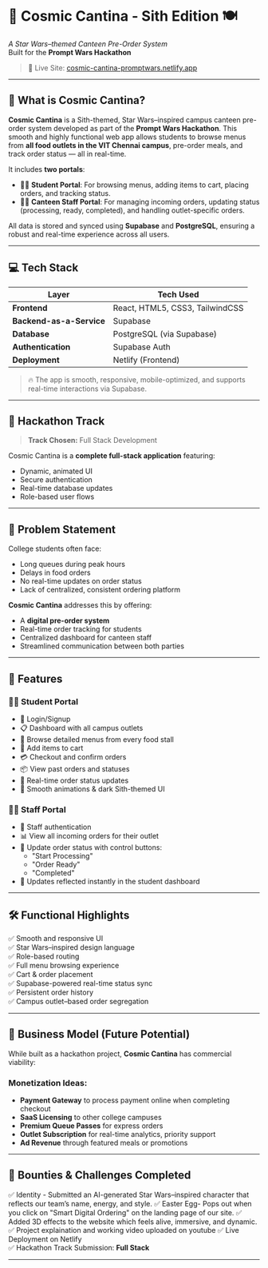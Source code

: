 # 🌌 Cosmic Cantina - Sith Edition 🍽️  
*A Star Wars–themed Canteen Pre-Order System*  
Built for the **Prompt Wars Hackathon**

> 🚀 Live Site: [cosmic-cantina-promptwars.netlify.app](https://cosmic-cantina-promptwars.netlify.app/)

---

## 🧠 What is Cosmic Cantina?

**Cosmic Cantina** is a Sith-themed, Star Wars–inspired campus canteen pre-order system developed as part of the **Prompt Wars Hackathon**. This smooth and highly functional web app allows students to browse menus from **all food outlets in the VIT Chennai campus**, pre-order meals, and track order status — all in real-time.

It includes **two portals**:
- 👨‍🎓 **Student Portal**: For browsing menus, adding items to cart, placing orders, and tracking status.
- 👩‍🍳 **Canteen Staff Portal**: For managing incoming orders, updating status (processing, ready, completed), and handling outlet-specific orders.

All data is stored and synced using **Supabase** and **PostgreSQL**, ensuring a robust and real-time experience across all users.

---

## 💻 Tech Stack

| Layer             | Tech Used                              |
|------------------|-----------------------------------------|
| **Frontend**      | React, HTML5, CSS3, TailwindCSS         |
| **Backend-as-a-Service** | Supabase                         |
| **Database**      | PostgreSQL (via Supabase)               |
| **Authentication**| Supabase Auth                          |
| **Deployment**    | Netlify (Frontend)                     |

> 🔥 The app is smooth, responsive, mobile-optimized, and supports real-time interactions via Supabase.

---

## 🎯 Hackathon Track

> **Track Chosen:** Full Stack Development

Cosmic Cantina is a **complete full-stack application** featuring:
- Dynamic, animated UI
- Secure authentication
- Real-time database updates
- Role-based user flows

---

## 🧩 Problem Statement

College students often face:
- Long queues during peak hours
- Delays in food orders
- No real-time updates on order status
- Lack of centralized, consistent ordering platform

**Cosmic Cantina** addresses this by offering:
- A **digital pre-order system**
- Real-time order tracking for students
- Centralized dashboard for canteen staff
- Streamlined communication between both parties

---

## 🚀 Features

### 🧑‍🎓 Student Portal

- 🔐 Login/Signup
- 📋 Dashboard with all campus outlets
- 🍴 Browse detailed menus from every food stall
- 🛒 Add items to cart
- 💳 Checkout and confirm orders
- 📦 View past orders and statuses
- 🚨 Real-time order status updates
- 🌌 Smooth animations & dark Sith-themed UI

### 👩‍🍳 Staff Portal

- 🔐 Staff authentication
- 📊 View all incoming orders for their outlet
- 🔄 Update order status with control buttons:
  - "Start Processing"
  - "Order Ready"
  - "Completed"
- 🔁 Updates reflected instantly in the student dashboard

---

## 🛠 Functional Highlights

✅ Smooth and responsive UI  
✅ Star Wars–inspired design language  
✅ Role-based routing  
✅ Full menu browsing experience  
✅ Cart & order placement  
✅ Supabase-powered real-time status sync  
✅ Persistent order history  
✅ Campus outlet–based order segregation  

---

## 💼 Business Model (Future Potential)

While built as a hackathon project, **Cosmic Cantina** has commercial viability:

### Monetization Ideas:
- **Payment Gateway** to process payment online when completing checkout
- **SaaS Licensing** to other college campuses
- **Premium Queue Passes** for express orders
- **Outlet Subscription** for real-time analytics, priority support
- **Ad Revenue** through featured meals or promotions

---

## 🏅 Bounties & Challenges Completed

✅ Identity - Submitted an AI-generated Star Wars–inspired character that reflects our team’s name, energy, and style. 
✅ Easter Egg- Pops out when you click on "Smart Digital Ordering" on the landing page of our site. 
✅ Added 3D effects to the website which feels alive, immersive, and dynamic.
✅ Project explaination and working video uploaded on youtube
✅ Live Deployment on Netlify  
✅ Hackathon Track Submission: **Full Stack**

---
